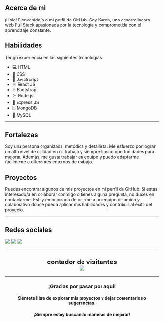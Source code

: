 
## Acerca de mi
¡Hola! Bienvenido/a a mi perfil de GitHub. Soy Karen, una desarrolladora web Full Stack apasionada por la tecnología y comprometida con el aprendizaje constante.

## Habilidades

Tengo experiencia en las siguientes tecnologías:

- 💻 HTML 
- 🎨 CSS 
- 🚀 JavaScript 
- ⚛️ React JS
- 🔥 Bootstrap
- 💹 Node.js 
- 🚀 Express JS
- 🗄️ MongoDB 
- 💾 MySQL

<hr>

## Fortalezas

Soy una persona organizada, metódica y detallista. Me esfuerzo por lograr un alto nivel de calidad en mi trabajo y siempre busco oportunidades para mejorar. Además, me gusta trabajar en equipo y puedo adaptarme fácilmente a diferentes entornos de trabajo.

## Proyectos

Puedes encontrar algunos de mis proyectos en mi perfil de GitHub. Si estás interesado/a en colaborar conmigo o tienes alguna pregunta, no dudes en contactarme. Estoy emocionada de unirme a un equipo dinámico y colaborativo donde pueda aplicar mis habilidades y contribuir al éxito del proyecto.

--------

## Redes sociales

   <a href="https://www.linkedin.com/in/karen-cisneros-800143191/" target="_blank"><img src="https://img.shields.io/badge/-LinkedIn-%230077B5?style=for-the-badge&logo=linkedin&logoColor=white" target="_blank"></a>
  <a href = "mailto:kjaneth111@gmail.com"><img src="https://img.shields.io/badge/-Gmail-%23333?style=for-the-badge&logo=gmail&logoColor=white" target="_blank"></a>
  <a href="https://instagram.com/renks.th?igshid=ZDdkNTZiNTM=/" target="_blank"><img src="https://img.shields.io/badge/-Instagram-%23E4405F?style=for-the-badge&logo=instagram&logoColor=white" target="_blank"></a>


--------


<h2  align="center"> 
  contador de visitantes <br>
  <img src="https://profile-counter.glitch.me/karen-1278/count.svg" />
</h2>

</h3>

-----------

<h3 align="center">¡Gracias por pasar por aquí!</h3>
<h4 align="center">Siéntete libre de explorar mis proyectos y dejar comentarios o sugerencias. </h4>
<h4 align="center">¡Siempre estoy buscando maneras de mejorar!</h4>
